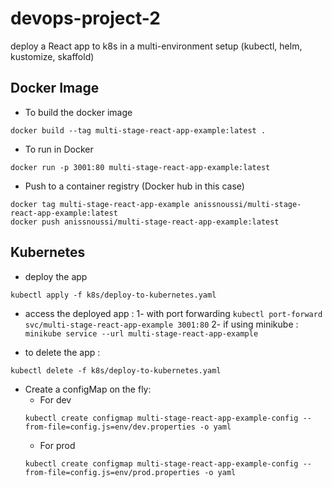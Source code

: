 # devops-project-2

deploy a React app to k8s in a multi-environment setup (kubectl, helm, kustomize, skaffold)

## Docker Image

- To build the docker image

```
docker build --tag multi-stage-react-app-example:latest .
```

- To run in Docker

```
docker run -p 3001:80 multi-stage-react-app-example:latest
```

- Push to a container registry (Docker hub in this case)

```
docker tag multi-stage-react-app-example anissnoussi/multi-stage-react-app-example:latest
docker push anissnoussi/multi-stage-react-app-example:latest

```

## Kubernetes

- deploy the app

```
kubectl apply -f k8s/deploy-to-kubernetes.yaml
```

- access the deployed app :
  1- with port forwarding `kubectl port-forward svc/multi-stage-react-app-example 3001:80`
  2- if using minikube : `minikube service --url multi-stage-react-app-example`

- to delete the app :

```
kubectl delete -f k8s/deploy-to-kubernetes.yaml
```

- Create a configMap on the fly:
  - For dev
  ```
  kubectl create configmap multi-stage-react-app-example-config --from-file=config.js=env/dev.properties -o yaml
  ```
  - For prod
  ```
  kubectl create configmap multi-stage-react-app-example-config --from-file=config.js=env/prod.properties -o yaml
  ```

